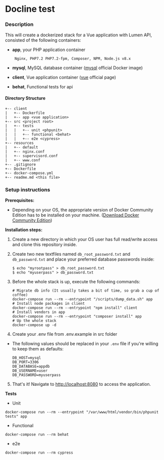 # Docline test

### **Description**

This will create a dockerized stack for a Vue application with Lumen API, consisted of the following containers:
-  **app**, your PHP application container

        Nginx, PHP7.2 PHP7.2-fpm, Composer, NPM, Node.js v8.x
    
-  **mysql**, MySQL database container ([mysql](https://hub.docker.com/_/mysql/) official Docker image)

-  **client**, Vue application container ([vue](https://vuejs.org/) official page)

-  **behat**, Functional tests for api

#### **Directory Structure**
```
+-- client
|   +-- Dockerfile
|   +-- app <vue application>
+-- src <project root>
|   +-- tests
|   |	+-- unit <phpunit>
|   |	+-- functional <behat>
|   |	+-- e2e <cypress>
+-- resources
|   +-- default
|   +-- nginx.conf
|   +-- supervisord.conf
|   +-- www.conf
+-- .gitignore
+-- Dockerfile
+-- docker-compose.yml
+-- readme.md <this file>
```

### **Setup instructions**

**Prerequisites:** 

* Depending on your OS, the appropriate version of Docker Community Edition has to be installed on your machine.  ([Download Docker Community Edition](https://hub.docker.com/search/?type=edition&offering=community))

**Installation steps:** 

1. Create a new directory in which your OS user has full read/write access and clone this repository inside.

2. Create two new textfiles named `db_root_password.txt` and `db_password.txt` and place your preferred database passwords inside:

    ```
    $ echo "myrootpass" > db_root_password.txt
    $ echo "myuserpass" > db_password.txt
    ```

3. Before the whole stack is up, execute the following commands:

    
    ```
    # Migrate db info (It usually takes a bit of time, so grab a cup of coffee)
    docker-compose run --rm --entrypoint "/scripts/dump_data.sh" app
    # Install node packages in client
    docker-compose run --rm --entrypoint "npm install" client
    # Install vendors in app
    docker-compose run --rm --entrypoint "composer install" app
    # Up the whole stack
    docker-compose up -d
    ```


4. Create your .env file from .env.example in src folder


- The following values should be replaced in your `.env` file if you're willing to keep them as defaults:
    
    ```
    DB_HOST=mysql
    DB_PORT=3306
    DB_DATABASE=appdb
    DB_USERNAME=user
    DB_PASSWORD=myuserpass
    ``` 
    
5. That's it! Navigate to [http://localhost:8080](http://localhost:8080) to access the application.

**Tests**

- Unit
```
docker-compose run --rm --entrypoint "/var/www/html/vendor/bin/phpunit tests" app
```

- Functional
```
docker-compose run --rm behat
```    

- e2e
```
docker-compose run --rm cypress
```    
